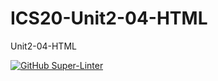 # ICS20-Unit2-04-HTML
Unit2-04-HTML

[![GitHub Super-Linter](https://github.com/RomanBallinFaxJah/-ICS2O-Unit2-02-HTML/workflows/Lint%20Code%20Base/badge.svg)](https://github.com/marketplace/actions/super-linter)
